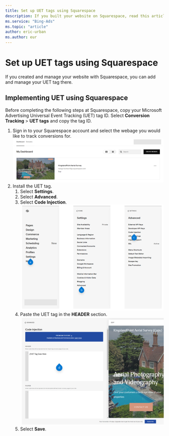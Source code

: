 ```yaml
---
title: Set up UET tags using Squarespace
description: If you built your website on Squarespace, read this article to learn how to set up UET tags on it.
ms.service: "Bing-Ads"
ms.topic: "article"
author: eric-urban
ms.author: eur
---
```


# Set up UET tags using Squarespace

If you created and manage your website with Squarespace, you can add and manage your UET tag there.

## Implementing UET using Squarespace

Before completing the following steps at Squarespace, copy your Microsoft Advertising  Universal Event Tracking (UET) tag ID. Select **Conversion Tracking** > **UET tags** and copy the tag ID.

1. Sign in to your Squarespace account and select the webage you would like to track conversions for.        ![Dashboard in Squarespace](../images/BA_Conc_UET_SquareSpace_Dashboard.png)
1. Install the UET tag.
   1. Select **Settings**.
   1. Select **Advanced**.
   1. Select **Code Injection**.            ![Select Settings, select Advanced, select Code injection.](../images/BA_Conc_UET_SquareSpace_CodeInjection.png)
   1. Paste the UET tag in the **HEADER** section.              ![Paste the UET tag in the HEADER section.](../images/BA_Conc_UET_SquareSpace_Header.png)
   1. Select **Save**.


